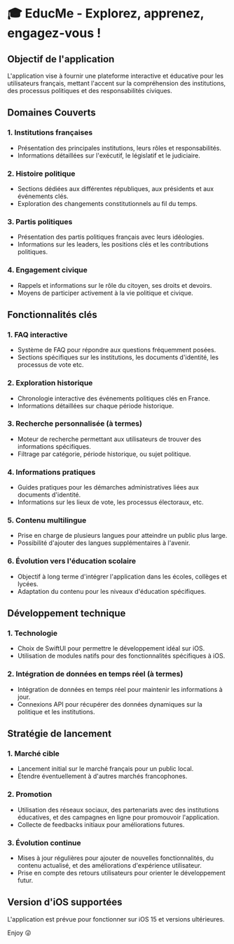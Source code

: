 # 🎓 EducMe - Explorez, apprenez, engagez-vous !

## Objectif de l'application
L'application vise à fournir une plateforme interactive et éducative pour les utilisateurs français, mettant l'accent sur la compréhension des institutions, des processus politiques et des responsabilités civiques.

## Domaines Couverts
### 1. Institutions françaises
- Présentation des principales institutions, leurs rôles et responsabilités.
- Informations détaillées sur l'exécutif, le législatif et le judiciaire.

### 2. Histoire politique
- Sections dédiées aux différentes républiques, aux présidents et aux événements clés.
- Exploration des changements constitutionnels au fil du temps.

### 3. Partis politiques
- Présentation des partis politiques français avec leurs idéologies.
- Informations sur les leaders, les positions clés et les contributions politiques.

### 4. Engagement civique
- Rappels et informations sur le rôle du citoyen, ses droits et devoirs.
- Moyens de participer activement à la vie politique et civique.

## Fonctionnalités clés
### 1. FAQ interactive
- Système de FAQ pour répondre aux questions fréquemment posées.
- Sections spécifiques sur les institutions, les documents d'identité, les processus de vote etc.

### 2. Exploration historique
- Chronologie interactive des événements politiques clés en France.
- Informations détaillées sur chaque période historique.

### 3. Recherche personnalisée (à termes)
- Moteur de recherche permettant aux utilisateurs de trouver des informations spécifiques.
- Filtrage par catégorie, période historique, ou sujet politique.

### 4. Informations pratiques
- Guides pratiques pour les démarches administratives liées aux documents d'identité.
- Informations sur les lieux de vote, les processus électoraux, etc.

### 5. Contenu multilingue
- Prise en charge de plusieurs langues pour atteindre un public plus large.
- Possibilité d'ajouter des langues supplémentaires à l'avenir.

### 6. Évolution vers l'éducation scolaire
- Objectif à long terme d'intégrer l'application dans les écoles, collèges et lycées.
- Adaptation du contenu pour les niveaux d'éducation spécifiques.

## Développement technique
### 1. Technologie
- Choix de SwiftUI pour permettre le développement idéal sur iOS.
- Utilisation de modules natifs pour des fonctionnalités spécifiques à iOS.

### 2. Intégration de données en temps réel (à termes)
- Intégration de données en temps réel pour maintenir les informations à jour.
- Connexions API pour récupérer des données dynamiques sur la politique et les institutions.

## Stratégie de lancement
### 1. Marché cible
- Lancement initial sur le marché français pour un public local.
- Étendre éventuellement à d'autres marchés francophones.

### 2. Promotion
- Utilisation des réseaux sociaux, des partenariats avec des institutions éducatives, et des campagnes en ligne pour promouvoir l'application.
- Collecte de feedbacks initiaux pour améliorations futures.

### 3. Évolution continue
- Mises à jour régulières pour ajouter de nouvelles fonctionnalités, du contenu actualisé, et des améliorations d'expérience utilisateur.
- Prise en compte des retours utilisateurs pour orienter le développement futur.

## Version d'iOS supportées
L'application est prévue pour fonctionner sur iOS 15 et versions ultérieures.

Enjoy 😜
